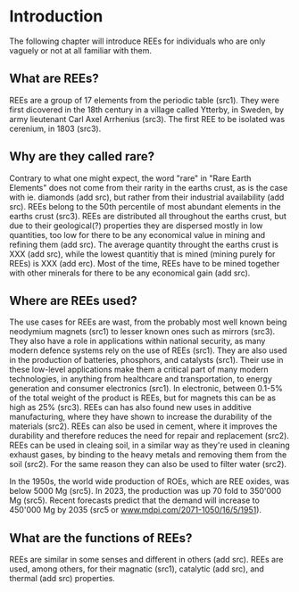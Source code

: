 <!--
- Introduction
    - What are REEs?
        - A group of 17(?) metals/minerals with special properties
        - They are similar is some senses, but different in other
        - The availability of REEs differes between the different REEs
        - lanthanide series + scandium and yttrium

    - Why are they called rare?
        - Not because of the actual availability, but rather because of the difficulties (mostly economical) in obtaining them
        - Due to chemical similarities, it makes it difficult to extract them

    - Where are REs used?
        - Everywhere! Electronics, strong permanent magnets (neodymium, samarium), screens, catalysators (cerium), wid turbines, phosphors, etc.

    - What are the functions of REEs?
        - They have magnetic, catalytic, luminicent properties
-->

# Introduction

The following chapter will introduce REEs for individuals who are only vaguely or not at all familiar with them.

## What are REEs?

REEs are a group of 17 elements from the periodic table (src1). They were first dicovered in the 18th century in a village called Ytterby, in Sweden, by army lieutenant Carl Axel Arrhenius (src3). The first REE to be isolated was cerenium, in 1803 (src3).

## Why are they called rare?

Contrary to what one might expect, the word "rare" in "Rare Earth Elements" does not come from their rarity in the earths crust, as is the case with ie. diamonds (add src), but rather from their industrial availability (add src). REEs belong to the 50th percentile of most abundant elements in the earths crust (src3). REEs are distributed all throughout the earths crust, but due to their geological(?) properties they are dispersed mostly in low quantities, too low for there to be any economical value in mining and refining them (add src). The average quantity throught the earths crust is XXX (add src), while the lowest quantitiy that is mined (mining purely for REEs) is XXX (add erc). Most of the time, REEs have to be mined together with other minerals for there to be any economical gain (add src).

## Where are REEs used?

The use cases for REEs are wast, from the probably most well known being neodymium magnets (src1) to lesser known ones such as mirrors (src3). They also have a role in applications within national security, as many modern defence systems rely on the use of REEs (src1). They are also used in the production of batteries, phosphors, and catalysts (src1). Their use in these low-level applications make them a critical part of many modern technologies, in anything from healthcare and transportation, to energy generation and consumer electronics (src1). In electronic, between 0.1-5% of the total weight of the product is REEs, but for magnets this can be as high as 25% (src3). REEs can has also found new uses in additive manufacturing, where they have shown to increase the durability of the materials (src2). REEs can also be used in cement, where it improves the durability and therefore reduces the need for repair and replacement (src2). REEs can be used in cleaing soil, in a similar way as they're used in cleaning exhaust gases, by binding to the heavy metals and removing them from the soil (src2). For the same reason they can also be used to filter water (src2).

In the 1950s, the world wide production of ROEs, which are REE oxides, was below 5000 Mg (src5). In 2023, the production was up 70 fold to 350'000 Mg (src5). Recent forecasts predict that the demand will increase to 450'000 Mg by 2035 (src5 or www.mdpi.com/2071-1050/16/5/1951).

## What are the functions of REEs?

REEs are similar in some senses and different in others (add src). REEs are used, among others, for their magnatic (src1), catalytic (add src), and thermal (add src) properties.